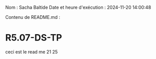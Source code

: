 Nom : Sacha Baltide
Date et heure d'exécution : 2024-11-20 14:00:48

Contenu de README.md :
# R5.07-DS-TP

ceci est le read me
21 25
